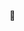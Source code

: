 👋

<!---
tomkopec/tomkopec is a ✨ special ✨ repository because its `README.md` (this file) appears on your GitHub profile.
You can click the Preview link to take a look at your changes.
--->
